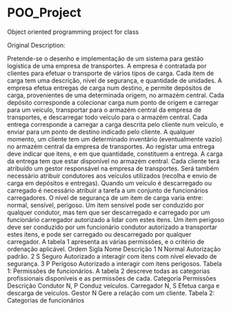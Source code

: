# POO_Project
Object oriented programming project for class

Original Description:

Pretende-se o desenho e implementação de um sistema para gestão logística de uma empresa de transportes.
A empresa é contratada por clientes para efetuar o transporte de vários tipos de carga. Cada item
de carga tem uma descrição, nível de segurança, e quantidade de unidades.
A empresa efetua entregas de carga num destino, e permite depósitos de carga, provenientes de
uma determinada origem, no armazém central.
Cada depósito corresponde a colecionar carga num ponto de origem e carregar para um veículo,
transportar para o armazém central da empresa de transportes, e descarregar todo veículo para o
armazém central.
Cada entrega corresponde a carregar a carga descrita pelo cliente num veículo, e enviar para um
ponto de destino indicado pelo cliente.
A qualquer momento, um cliente tem um determinado inventário (eventualmente vazio) no armazém
central da empresa de transportes. Ao registar uma entrega deve indicar que itens, e em que quantidade,
constituem a entrega. A carga da entrega tem que estar disponível no armazém central.
Cada cliente terá atribuído um gestor responsável na empresa de transportes. Será também necessário atribuir condutores aos veículos utilizados (recolha e envio de carga em depósitos e entregas).
Quando um veículo é descarregado ou carregado é necessário atribuir a tarefa a um conjunto de funcionários carregadores.
O nível de segurança de um item de carga varia entre: normal, sensível, perigoso. Um item
sensível pode ser conduzido por qualquer condutor, mas tem que ser descarregado e carregado por um
funcionário carregador autorizado a lidar com estes itens. Um item perigoso deve ser conduzido por
um funcionário condutor autorizado a transportar estes itens, e pode ser carregado ou descarregado
por qualquer carregador. A tabela 1 apresenta as várias permissões, e o critério de ordenação aplicável.
Ordem Sigla Nome Descrição
1 N Normal Autorização padrão.
2 S Seguro Autorizado a interagir com itens com nível elevado de segurança.
3 P Perigoso Autorizado a interagir com itens perigosos.
Tabela 1: Permissões de funcionários.
A tabela 2 descreve todas as categorias profissionais disponíveis e as permissões de cada.
Categoria Permissões Descrição
Condutor N, P Conduz veículos.
Carregador N, S Efetua carga e descarga de veículos.
Gestor N Gere a relação com um cliente.
Tabela 2: Categorias de funcionários
